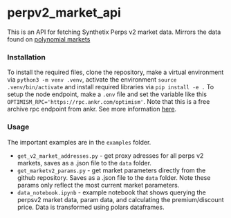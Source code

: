 # perpv2_market_api

This is an API for fetching Synthetix Perps v2 market data. Mirrors the data found on [polynomial markets](https://trade.polynomial.fi/markets)

### Installation
To install the required files, clone the repository, make a virtual environment via `python3 -m venv .venv`, activate the environment `source .venv/bin/activate` and install required libraries via `pip install -e .` To setup the node endpoint, make a `.env` file and set the variable like this `OPTIMISM_RPC='https://rpc.ankr.com/optimism'`. Note that this is a free archive rpc endpoint from ankr. See more information [here](https://www.ankr.com/rpc/chains/optimism).

### Usage
The important examples are in the `examples` folder. 

- `get_v2_market_addresses.py` - get proxy adresses for all perps v2 markets, saves as a .json file to the `data` folder.
- `get_marketv2_params.py` - get market parameters directly from the github repository. Saves as a .json file to the `data` folder. Note these params only reflect the most current market parameters.
- `data_notebook.ipynb` - example notebook that shows querying the perpsv2 market data, param data, and calculating the premium/discount price. Data is transformed using polars dataframes. 